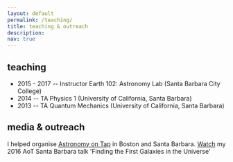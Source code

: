```yaml
---
layout: default
permalink: /teaching/
title: teaching & outreach
description:
nav: true
---
```


## teaching

<!-- - 2022 -- Instructor Earth 102: Astronomy Lab (Santa Barbara City College) -->
- 2015 - 2017 -- Instructor Earth 102: Astronomy Lab (Santa Barbara City College)
- 2014 -- TA Physics 1 (University of California, Santa Barbara)
- 2013 -- TA Quantum Mechanics (University of California, Santa Barbara)

## media & outreach

I helped organise [Astronomy on Tap](https://astronomyontap.org) in Boston and Santa Barbara. [Watch](https://www.youtube.com/watch?v=oHfv5gIagSM) my 2016 AoT Santa Barbara talk 'Finding the First Galaxies in the Universe'
